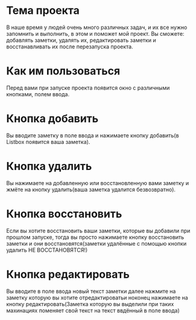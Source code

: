 # Тема проекта
В наше время у людей очень много различных задач, и их все нужно запомнить и выполнить, в этом и поможет мой проект.
Вы сможете: добавлять заметки, удалять их, редактировать заметки и восстанавливать их после перезапуска проекта.
# Как им пользоваться
Перед вами при запуске проекта появится окно с различными кнопками, полем ввода.
# Кнопка добавить
Вы вводите заметку в поле ввода и нажимаете кнопку добавить(в Listbox появится ваша заметка).
# Кнопка удалить
Вы нажимаете на добавленную или восстановленную вами заметку и жмёте на кнопку удалить(ваша заметка удалится безвозвратно).
# Кнопка восстановить
Если вы хотите восстановить ваши заметки, которые вы добавили при прошлом запуске, тогда вы просто нажимаете кнопку восстановить заметки и они восстановятся(заметки удалённые с помощью кнопки удалить НЕ ВОССТАНОВЯТСЯ!)
# Кнопка редактировать
Вы вводите в поле ввода новый текст заметки далее нажмите на заметку которую вы хотите отредактироватьи ноконец нажимаете на кнопку редактировать(Заметка которую вы выделили при таких махинациях поменяет свой текст на текст ввдённый в поле ввода)
